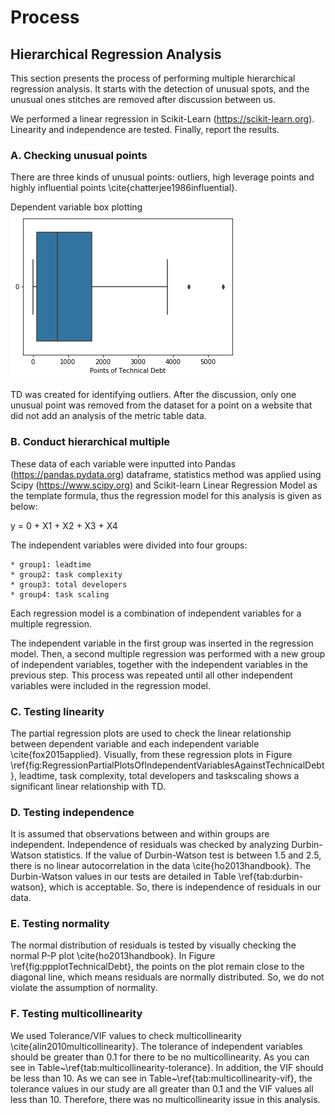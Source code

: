 # Process

## Hierarchical Regression Analysis

This section presents the process of performing multiple hierarchical regression analysis. It starts with the detection of unusual spots, and the unusual ones
stitches are removed after discussion between us.

We performed a linear regression in Scikit-Learn (https://scikit-learn.org). Linearity and independence are tested. Finally, report the results.

### A. Checking unusual points

There are three kinds of unusual points: outliers, high leverage points and highly influential points \cite{chatterjee1986influential}. 

Dependent variable box plotting ![alt text][TD-Boxplot]

TD was created for identifying outliers. After the discussion, only one unusual point was removed from the dataset for a point on a website that did not add an analysis of the metric table data.

### B. Conduct hierarchical multiple

These data of each variable were inputted into Pandas (https://pandas.pydata.org) dataframe, statistics method was applied using Scipy (https://www.scipy.org) and Scikit-learn Linear Regression Model as the template formula, thus the regression model for this analysis is given as below:

y = 0 + X1 + X2 + X3 + X4

The independent variables were divided into four groups: 

    * group1: leadtime
    * group2: task complexity
    * group3: total developers
    * group4: task scaling

Each regression model is a combination of independent variables for a multiple regression.

The independent variable in the first group was inserted in the regression model. Then, a second multiple regression was performed with a new group of independent variables, together with the independent variables in the previous step. This process was repeated until all other independent variables were included in the regression model.

### C. Testing linearity

The partial regression plots are used to check the linear relationship between dependent variable and each independent variable \cite{fox2015applied}. Visually, from these regression plots in Figure \ref{fig:RegressionPartialPlotsOfIndependentVariablesAgainstTechnicalDebt}, leadtime, task complexity, total developers and taskscaling shows a significant linear relationship with TD.

### D. Testing independence

It is assumed that observations between and within groups are independent. Independence of residuals was checked by analyzing Durbin-Watson statistics. If the value of Durbin-Watson test is between 1.5 and 2.5, there is no linear autocorrelation in the data \cite{ho2013handbook}. The Durbin-Watson values in our tests are detailed in   Table \ref{tab:durbin-watson}, which is acceptable. So, there is independence of residuals in our data.

### E. Testing normality

The normal distribution of residuals is tested by visually checking the normal P-P plot \cite{ho2013handbook}. In Figure \ref{fig:ppplotTechnicalDebt}, the points on the plot remain close to the diagonal line, which means residuals are normally distributed. So, we do not violate the assumption of normality.


### F. Testing multicollinearity

We used Tolerance/VIF values to check multicollinearity \cite{alin2010multicollinearity}. The tolerance of independent variables should be greater than 0.1 for there to be no multicollinearity. As you can see in Table~\ref{tab:multicollinearity-tolerance}. In addition, the VIF should be less than 10. As we can see in Table~\ref{tab:multicollinearity-vif}, the tolerance values in our study are all greater than 0.1 and the VIF values all less than 10. Therefore, there was no multicollinearity issue in this analysis.

[TD-Boxplot]: https://github.com/Technical-Debt-Large-Scale/tdmls/blob/master/pictures/TD-Boxplot.png "TD Bloxplot"

